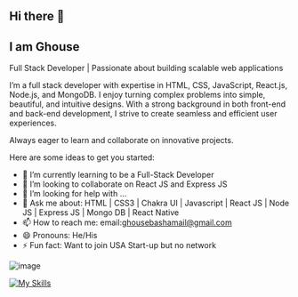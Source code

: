 ## Hi there 👋
## I am Ghouse
Full Stack Developer | Passionate about building scalable web applications

I’m a full stack developer with expertise in HTML, CSS, JavaScript, React.js, Node.js, and MongoDB. I enjoy turning complex problems into simple, beautiful, and intuitive designs. With a strong background in both front-end and back-end development, I strive to create seamless and efficient user experiences.

Always eager to learn and collaborate on innovative projects.

Here are some ideas to get you started:

- 🌱 I’m currently learning to be a Full-Stack Developer
- 👯 I’m looking to collaborate on React JS and Express JS
- 🤔 I’m looking for help with ...
- 💬 Ask me about: HTML | CSS3 | Chakra UI | Javascript | React JS | Node JS | Express JS | Mongo DB | React Native 
- 📫 How to reach me:  email:ghousebashamail@gmail.com  
- 😄 Pronouns: He/His
- ⚡ Fun fact: Want to join USA Start-up but no network


![image](https://github.com/user-attachments/assets/046543ff-45fe-4c69-903a-4125a3882fdf)



[![My Skills](https://skillicons.dev/icons?i=html,css,javascript,react,nodejs,expressjs,mongodb,reactnative&perline=3)](https://skillicons.dev)

